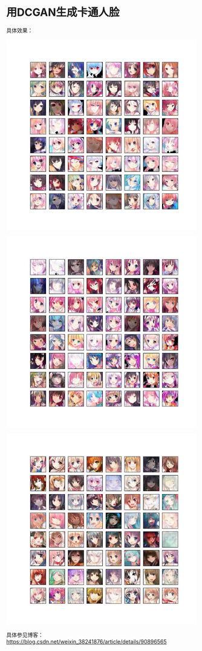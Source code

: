 # 用DCGAN生成卡通人脸
具体效果：

![images](https://github.com/lihuaqiang0101/DCGAN-Generates-Cartoon-Portraits/blob/master/15.jpg)


![images](https://github.com/lihuaqiang0101/DCGAN-Generates-Cartoon-Portraits/blob/master/17.jpg)


![images](https://github.com/lihuaqiang0101/DCGAN-Generates-Cartoon-Portraits/blob/master/67.jpg)



具体参见博客：https://blog.csdn.net/weixin_38241876/article/details/90896565
